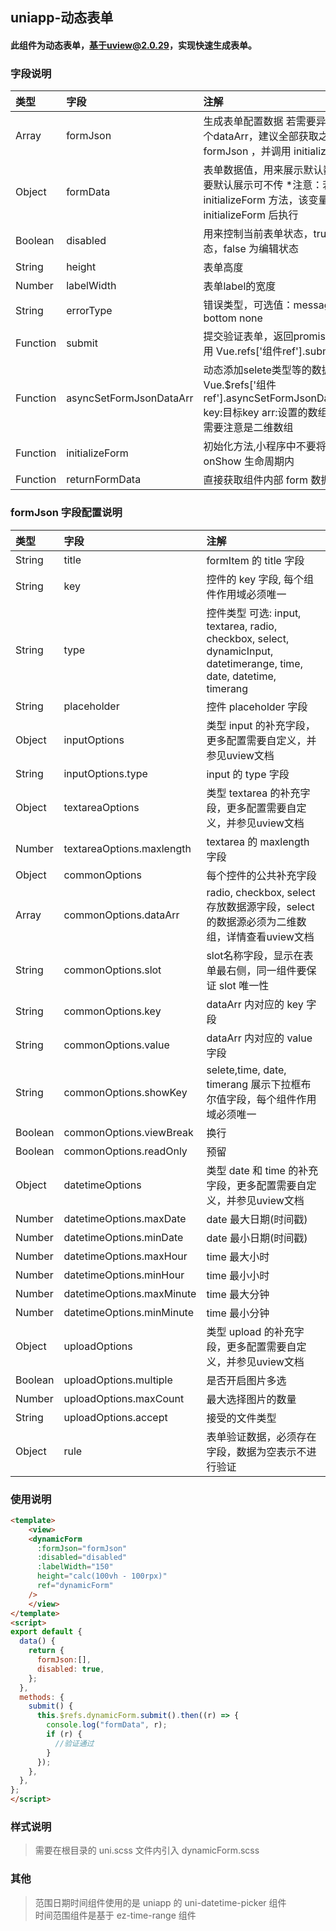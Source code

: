 ## uniapp-动态表单
#### 此组件为动态表单，基于uview@2.0.29，实现快速生成表单。

### 字段说明

|类型|字段|注解|
|:-|:-|:-|
|Array|formJson|生成表单配置数据 若需要异步动态配置多个dataArr，建议全部获取之后再赋值 formJson ，并调用 initializeForm 方法|
|Object|formData|表单数据值，用来展示默认数据，如果不需要默认展示可不传 *注意：若使用 initializeForm 方法，该变量赋值需要再 initializeForm 后执行|
|Boolean|disabled|用来控制当前表单状态，true 为展示状态，false 为编辑状态|
|String|height|表单高度|
|Number|labelWidth|表单label的宽度|
|String|errorType|错误类型，可选值：message border-bottom none|
|Function|submit|提交验证表单，返回promise，通过refs调用 Vue.refs['组件ref'].submit()|
|Function|asyncSetFormJsonDataArr|动态添加selete类型等的数据 Vue.$refs['组件ref'].asyncSetFormJsonDataArr(key,arr) key:目标key arr:设置的数组，select类型需要注意是二维数组|
|Function|initializeForm|初始化方法,小程序中不要将该方法放于 onShow 生命周期内|
|Function|returnFormData|直接获取组件内部 form 数据|

### formJson 字段配置说明

|类型|字段|注解|
|:-|:-|:-|
|String|title|formItem 的 title 字段|
|String|key|控件的 key 字段, 每个组件作用域必须唯一||
|String|type|控件类型 可选: input, textarea, radio, checkbox, select, dynamicInput, datetimerange, time, date, datetime, timerang|
|String|placeholder|控件 placeholder 字段|
|Object|inputOptions|类型 input 的补充字段，更多配置需要自定义，并参见uview文档|
|String|inputOptions.type|input 的 type 字段|
|Object|textareaOptions|类型 textarea 的补充字段，更多配置需要自定义，并参见uview文档|
|Number|textareaOptions.maxlength|textarea 的 maxlength 字段|
|Object|commonOptions|每个控件的公共补充字段|
|Array|commonOptions.dataArr|radio, checkbox, select 存放数据源字段，select 的数据源必须为二维数组，详情查看uview文档|
|String|commonOptions.slot|slot名称字段，显示在表单最右侧，同一组件要保证 slot 唯一性|
|String|commonOptions.key|dataArr 内对应的 key 字段|
|String|commonOptions.value|dataArr 内对应的 value 字段|
|String|commonOptions.showKey|selete,time, date, timerang 展示下拉框布尔值字段，每个组件作用域必须唯一|
|Boolean|commonOptions.viewBreak|换行|
|Boolean|commonOptions.readOnly|预留|
|Object|datetimeOptions|类型 date 和 time 的补充字段，更多配置需要自定义，并参见uview文档|
|Number|datetimeOptions.maxDate|date 最大日期(时间戳)|
|Number|datetimeOptions.minDate|date 最小日期(时间戳)|
|Number|datetimeOptions.maxHour|time 最大小时|
|Number|datetimeOptions.minHour|time 最小小时|
|Number|datetimeOptions.maxMinute|time 最大分钟|
|Number|datetimeOptions.minMinute|time 最小分钟|
|Object|uploadOptions|类型 upload 的补充字段，更多配置需要自定义，并参见uview文档|
|Boolean|uploadOptions.multiple|是否开启图片多选|
|Number|uploadOptions.maxCount|最大选择图片的数量|
|String|uploadOptions.accept|接受的文件类型|
|Object|rule|表单验证数据，必须存在字段，数据为空表示不进行验证|

### 使用说明

```html
<template>
	<view>
    <dynamicForm
      :formJson="formJson"
      :disabled="disabled"
      :labelWidth="150"
      height="calc(100vh - 100rpx)"
      ref="dynamicForm"
    />
	</view>
</template>
<script>
export default {
  data() {
    return {
      formJson:[],
      disabled: true,
    };
  },
  methods: {
    submit() {
      this.$refs.dynamicForm.submit().then((r) => {
        console.log("formData", r);
        if (r) {
          //验证通过
        }
      });
    },
  },
};
</script>
```

### 样式说明

> 需要在根目录的 uni.scss 文件内引入 dynamicForm.scss 

### 其他

> 范围日期时间组件使用的是 uniapp 的 uni-datetime-picker 组件  
> 时间范围组件是基于 ez-time-range 组件  